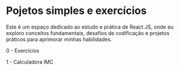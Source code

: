 # Pojetos simples e exercícios

Este é um espaço dedicado ao estudo e prática de React JS, onde eu exploro conceitos fundamentais, desafios de codificação e projetos práticos para aprimorar minhas habilidades.

0 - Exercícios

1 - Calculadora IMC
